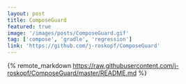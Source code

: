```yaml
---
layout: post
title: ComposeGuard
featured: true
image: '/images/posts/ComposeGuard.gif'
tag: ['compose', 'gradle', 'regression']
link: 'https://github.com/j-roskopf/ComposeGuard'
---
```


{% remote_markdown https://raw.githubusercontent.com/j-roskopf/ComposeGuard/master/README.md %}
